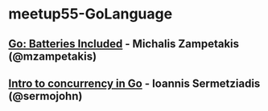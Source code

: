 # meetup55-GoLanguage

## [Go: Batteries Included](https://github.com/devstaff-crete/DevStaff-Heraklion/tree/master/meetups/meetup55-GoLanguage/Michalis-Zampetakis-go-tooling.html) - Michalis Zampetakis (@mzampetakis)
## [Intro to concurrency in Go](https://github.com/devstaff-crete/DevStaff-Heraklion/tree/master/meetups/meetup55-GoLanguage/ioannis-sermetziadis-go-concurrency.pdf) - Ioannis Sermetziadis (@sermojohn)
